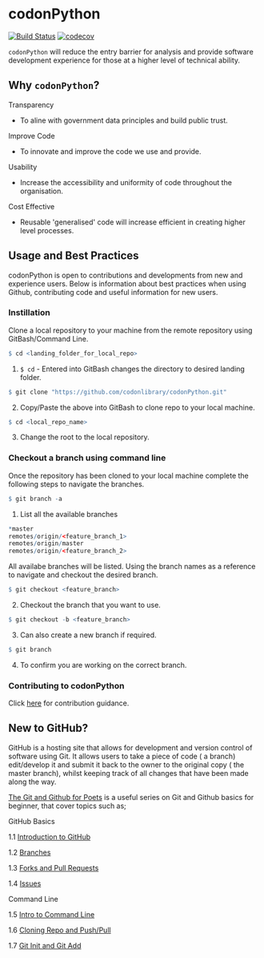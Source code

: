 # codonPython

[![Build Status](https://travis-ci.com/codonlibrary/codonPython.svg?branch=master)](https://travis-ci.com/codonlibrary/codonPython)
[![codecov](https://codecov.io/gh/codonlibrary/codonPython/branch/master/graph/badge.svg)](https://codecov.io/gh/codonlibrary/codonPython)

`codonPython` will reduce the entry barrier for analysis and provide software development experience for those at a higher level of technical ability. 

## Why `codonPython`?

Transparency 
  * To aline with government data principles and build public trust.

Improve Code 
  *	To innovate and improve the code we use and provide.

Usability 
  *	Increase the accessibility and uniformity of code throughout the organisation.

Cost Effective
  *	Reusable 'generalised' code will increase efficient in creating higher level processes. 

## Usage and Best Practices 
codonPython is open to contributions and developments from new and experience users. Below is information about best practices when using Github, contributing code and useful information for new users. 

### Instillation 
Clone a local repository to your machine from the remote repository using GitBash/Command Line.
```r
$ cd <landing_folder_for_local_repo>
```
1. `$ cd` - Entered into GitBash changes the directory to desired landing folder.
```r
$ git clone "https://github.com/codonlibrary/codonPython.git"
```
2. Copy/Paste the above into GitBash to clone repo to your local machine.
```r
$ cd <local_repo_name>
```
3. Change the root to the local repository.

### Checkout a branch using command line 
Once the repository has been cloned to your local machine complete the following steps to navigate the branches.
```r
$ git branch -a
```
1. List all the available branches
```r
*master
remotes/origin/<feature_branch_1>
remotes/origin/master
remotes/origin/<feature_branch_2>
```
All availabe branches will be listed. Using the branch names as a reference to navigate and checkout the desired branch. 
```r
$ git checkout <feature_branch>
```
2. Checkout the branch that you want to use.
```r
$ git checkout -b <feature_branch>
```
3. Can also create a new branch if required.
```r
$ git branch
```
4. To confirm you are working on the correct branch. 

### Contributing to codonPython

Click [here](https://github.com/codonlibrary/codonPython/blob/master/CONTRIBUTING.md) for contribution guidance.

## New to GitHub?

GitHub is a hosting site that allows for development and version control of software using Git. It allows users to take a piece of code ( a branch) edit/develop it and submit it back to the owner to the original copy ( the master branch), whilst keeping track of all changes that have been made along the way. 

[The Git and Github for Poets](https://www.youtube.com/playlist?list=PLRqwX-V7Uu6ZF9C0YMKuns9sLDzK6zoiV) is a useful series on Git and Github basics for beginner, that cover topics such as; 

GitHub Basics 
  
1.1	[Introduction to GitHub](https://www.youtube.com/watch?v=BCQHnlnPusY)

1.2	[Branches](https://www.youtube.com/watch?v=oPpnCh7InLY)

1.3	[Forks and Pull Requests](https://www.youtube.com/watch?v=_NrSWLQsDL4)

1.4	[Issues](https://www.youtube.com/watch?v=WMykv2ZMyEQ)

Command Line

1.5	[Intro to Command Line](https://www.youtube.com/watch?v=oK8EvVeVltE)

1.6	[Cloning Repo and Push/Pull](https://www.youtube.com/watch?v=yXT1ElMEkW8)

1.7	[Git Init and Git Add](https://www.youtube.com/watch?v=9p2d-CuVlgc)